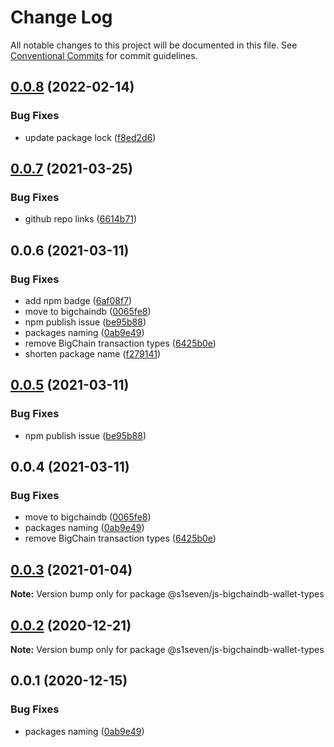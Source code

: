 # Change Log

All notable changes to this project will be documented in this file.
See [Conventional Commits](https://conventionalcommits.org) for commit guidelines.

## [0.0.8](https://github.com/bigchaindb/js-bigchaindb-wallet/compare/@bigchaindb/wallet-types@0.0.7...@bigchaindb/wallet-types@0.0.8) (2022-02-14)


### Bug Fixes

* update package lock ([f8ed2d6](https://github.com/bigchaindb/js-bigchaindb-wallet/commit/f8ed2d6dbe203405dd9c9f06bdc009a9e9248d32))





## [0.0.7](https://github.com/bigchaindb/js-bigchaindb-wallet/compare/@bigchaindb/wallet-types@0.0.6...@bigchaindb/wallet-types@0.0.7) (2021-03-25)


### Bug Fixes

* github repo links ([6614b71](https://github.com/bigchaindb/js-bigchaindb-wallet/commit/6614b713d0db3981e8fcad4a0590f9aea4c776cd))





## 0.0.6 (2021-03-11)


### Bug Fixes

* add npm badge ([6af08f7](https://github.com/bigchaindb/js-bigchaindb-wallet/commit/6af08f7be1c9c51ef5f38baf8672f3a7b356f3a4))
* move to bigchaindb ([0065fe8](https://github.com/bigchaindb/js-bigchaindb-wallet/commit/0065fe8027eeb88f4723222ed8d40a6841cd855e))
* npm publish issue ([be95b88](https://github.com/bigchaindb/js-bigchaindb-wallet/commit/be95b88f849431f75778522801e3cc8858cb7a0f))
* packages naming ([0ab9e49](https://github.com/bigchaindb/js-bigchaindb-wallet/commit/0ab9e49b31efb4cf67d81620a30095acdb21640e))
* remove BigChain transaction types ([6425b0e](https://github.com/bigchaindb/js-bigchaindb-wallet/commit/6425b0e9cd8d8163aeb051a7c1467a2c1dc66978))
* shorten package name ([f279141](https://github.com/bigchaindb/js-bigchaindb-wallet/commit/f279141921225b94b55d521d19f6766bdf198068))





## [0.0.5](https://github.com/bigchaindb/js-bigchaindb-wallet/compare/@bigchaindb/js-bigchaindb-wallet-types@0.0.4...@bigchaindb/js-bigchaindb-wallet-types@0.0.5) (2021-03-11)


### Bug Fixes

* npm publish issue ([be95b88](https://github.com/bigchaindb/js-bigchaindb-wallet/commit/be95b88f849431f75778522801e3cc8858cb7a0f))





## 0.0.4 (2021-03-11)


### Bug Fixes

* move to bigchaindb ([0065fe8](https://github.com/bigchaindb/js-bigchaindb-wallet/commit/0065fe8027eeb88f4723222ed8d40a6841cd855e))
* packages naming ([0ab9e49](https://github.com/bigchaindb/js-bigchaindb-wallet/commit/0ab9e49b31efb4cf67d81620a30095acdb21640e))
* remove BigChain transaction types ([6425b0e](https://github.com/bigchaindb/js-bigchaindb-wallet/commit/6425b0e9cd8d8163aeb051a7c1467a2c1dc66978))





## [0.0.3](https://github.com/s1seven/js-bigchaindb-wallet/compare/@s1seven/js-bigchaindb-wallet-types@0.0.2...@s1seven/js-bigchaindb-wallet-types@0.0.3) (2021-01-04)

**Note:** Version bump only for package @s1seven/js-bigchaindb-wallet-types





## [0.0.2](https://github.com/s1seven/js-bigchaindb-wallet/compare/@s1seven/js-bigchaindb-wallet-types@0.0.1...@s1seven/js-bigchaindb-wallet-types@0.0.2) (2020-12-21)

**Note:** Version bump only for package @s1seven/js-bigchaindb-wallet-types





## 0.0.1 (2020-12-15)


### Bug Fixes

* packages naming ([0ab9e49](https://github.com/s1seven/js-bigchaindb-wallet/commit/0ab9e49b31efb4cf67d81620a30095acdb21640e))
